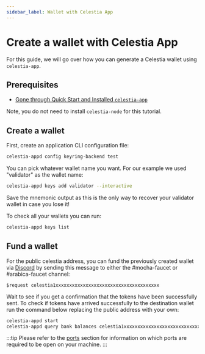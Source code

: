 ```yaml
---
sidebar_label: Wallet with Celestia App
---
```


# Create a wallet with Celestia App

For this guide, we will go over how you can generate a Celestia
wallet using `celestia-app`.

## Prerequisites

* [Gone through Quick Start and Installed `celestia-app`](../nodes/quick-start.md)

Note, you do not need to install `celestia-node` for this tutorial.

## Create a wallet

First, create an application CLI configuration file:

```sh
celestia-appd config keyring-backend test
```

You can pick whatever wallet name you want.
For our example we used "validator" as the wallet name:

```sh
celestia-appd keys add validator --interactive
```

Save the mnemonic output as this is the only way to
recover your validator wallet in case you lose it!

To check all your wallets you can run:

```sh
celestia-appd keys list
```

## Fund a wallet

For the public celestia address, you can fund the
previously created wallet via [Discord](https://discord.gg/celestiacommunity)
by sending this message to either the #mocha-faucet or #arabica-faucet channel:

```text
$request celestia1xxxxxxxxxxxxxxxxxxxxxxxxxxxxxxxxxxxxxx
```

Wait to see if you get a confirmation that the
tokens have been successfully sent. To check if
tokens have arrived successfully to the destination
wallet run the command below replacing the public
address with your own:

```sh
celestia-appd start
celestia-appd query bank balances celestia1xxxxxxxxxxxxxxxxxxxxxxxxxxxxxxxxxxxxxx
```

:::tip
Please refer to the [ports](../../nodes/celestia-node/#ports) section for
information on which ports are required
to be open on your machine.
:::
